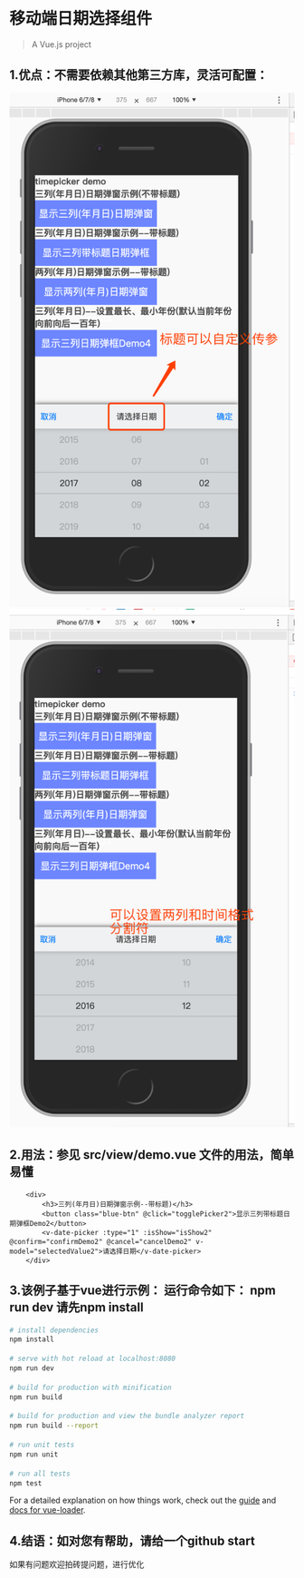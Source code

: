 # 移动端日期选择组件

> A Vue.js project

## 1.优点：不需要依赖其他第三方库，灵活可配置：

![](./datepicker-for-vue/src/assets/helper/title@2x.png)
![](./datepicker-for-vue/src/assets/helper/timespilt@2x.png)

## 2.用法：参见 src/view/demo.vue 文件的用法，简单易懂
```
    <div>
        <h3>三列(年月日)日期弹窗示例--带标题)</h3>
        <button class="blue-btn" @click="togglePicker2">显示三列带标题日期弹框Demo2</button>
        <v-date-picker :type="1" :isShow="isShow2" @confirm="confirmDemo2" @cancel="cancelDemo2" v-model="selectedValue2">请选择日期</v-date-picker>
    </div>
```



## 3.该例子基于vue进行示例： 运行命令如下： npm run dev 请先npm install

``` bash
# install dependencies
npm install

# serve with hot reload at localhost:8080
npm run dev

# build for production with minification
npm run build

# build for production and view the bundle analyzer report
npm run build --report

# run unit tests
npm run unit

# run all tests
npm test
```

For a detailed explanation on how things work, check out the [guide](http://vuejs-templates.github.io/webpack/) and [docs for vue-loader](http://vuejs.github.io/vue-loader).

## 4.结语：如对您有帮助，请给一个github start
如果有问题欢迎拍砖提问题，进行优化
